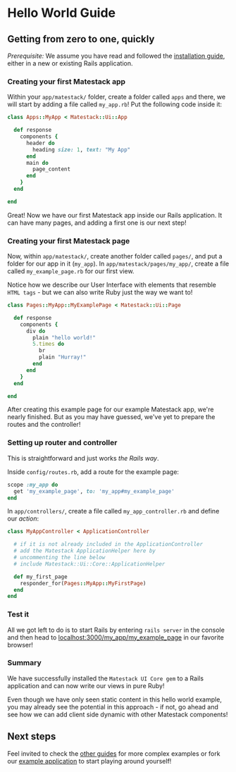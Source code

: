# Hello World Guide

## Getting from zero to one, quickly

*Prerequisite:* We assume you have read and followed the [installation guide](../docs/install), either in a new or existing Rails application.

### Creating your first Matestack app

Within your `app/matestack/` folder, create a folder called `apps` and there,
we will start by adding a file called `my_app.rb`!
Put the following code inside it:

```ruby
class Apps::MyApp < Matestack::Ui::App

  def response
    components {
      header do
        heading size: 1, text: "My App"
      end
      main do
        page_content
      end
    }
  end

end
```

Great! Now we have our first Matestack app inside our Rails application. It can have many pages, and adding a first one is our next step!

### Creating your first Matestack page

Now, within `app/matestack/`, create another folder called `pages/`, and put a folder for our app in it (`my_app`).
In `app/matestack/pages/my_app/`, create a file called `my_example_page.rb` for our first view.

Notice how we describe our User Interface with elements that resemble `HTML tags` - but we can also write Ruby just the way we want to!

```ruby
class Pages::MyApp::MyExamplePage < Matestack::Ui::Page

  def response
    components {
      div do
        plain "hello world!"
        5.times do
          br
          plain "Hurray!"
        end
      end
    }
  end

end
```

After creating this example page for our example Matestack app, we're nearly finished. But as you may have guessed, we've yet to prepare the routes and the controller!

### Setting up router and controller

This is straightforward and just works *the Rails way*.

Inside `config/routes.rb`, add a route for the example page:

```ruby
scope :my_app do
  get 'my_example_page', to: 'my_app#my_example_page'
end
```

In `app/controllers/`, create a file called `my_app_controller.rb` and define our *action*:

```ruby
class MyAppController < ApplicationController

  # if it is not already included in the ApplicationController
  # add the Matestack ApplicationHelper here by
  # uncommenting the line below
  # include Matestack::Ui::Core::ApplicationHelper

  def my_first_page
    responder_for(Pages::MyApp::MyFirstPage)
  end
end
```

### Test it

All we got left to do is to start Rails by entering `rails server` in the console and then head to [localhost:3000/my_app/my_example_page](http://localhost:3000/my_app/my_example_page) in our favorite browser!

### Summary

We have successfully installed the `Matestack UI Core gem` to a Rails application and can now write our views in pure Ruby!

Even though we have only seen static content in this hello world example, you may already see the potential in this approach - if not, go ahead and see how we can add client side dynamic with other Matestack components!

## Next steps

Feel invited to check the [other guides](./guides/) for more complex examples or fork our [example application](https://github.com/basemate/matestack-example-application) to start playing around yourself!
